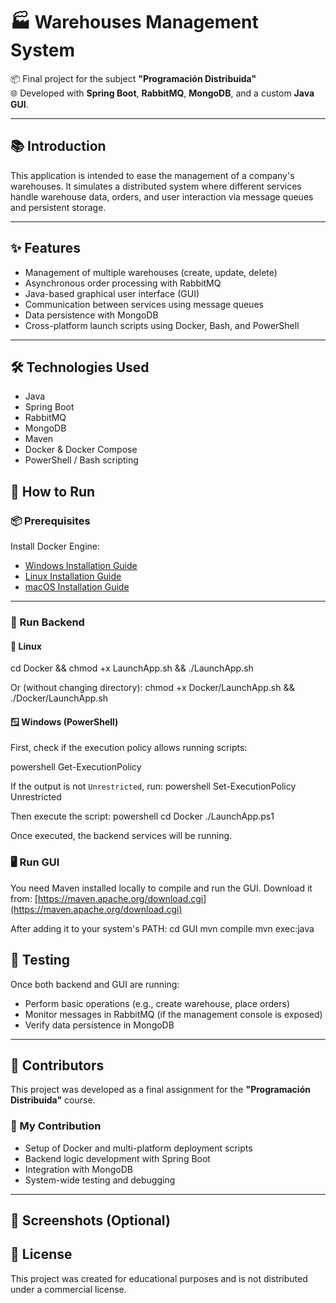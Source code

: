 


# 🏭 Warehouses Management System

📦 Final project for the subject **"Programación Distribuida"**  
🌐 Developed with **Spring Boot**, **RabbitMQ**, **MongoDB**, and a custom **Java GUI**.

---

## 📚 Introduction

This application is intended to ease the management of a company's warehouses. It simulates a distributed system where different services handle warehouse data, orders, and user interaction via message queues and persistent storage.

---

## ✨ Features

- Management of multiple warehouses (create, update, delete)
- Asynchronous order processing with RabbitMQ
- Java-based graphical user interface (GUI)
- Communication between services using message queues
- Data persistence with MongoDB
- Cross-platform launch scripts using Docker, Bash, and PowerShell

---

## 🛠️ Technologies Used

- Java
- Spring Boot
- RabbitMQ
- MongoDB
- Maven
- Docker & Docker Compose
- PowerShell / Bash scripting

## 🚀 How to Run

### 📦 Prerequisites

Install Docker Engine:

- [Windows Installation Guide](https://docs.docker.com/desktop/setup/install/windows-install/)
- [Linux Installation Guide](https://docs.docker.com/engine/install/ubuntu/)
- [macOS Installation Guide](https://docs.docker.com/desktop/setup/install/mac-install/)

---

### 🔧 Run Backend

#### 🐧 Linux

cd Docker && chmod +x LaunchApp.sh && ./LaunchApp.sh


Or (without changing directory):
chmod +x Docker/LaunchApp.sh && ./Docker/LaunchApp.sh


#### 🪟 Windows (PowerShell)

First, check if the execution policy allows running scripts:

powershell
Get-ExecutionPolicy


If the output is not `Unrestricted`, run:
powershell
Set-ExecutionPolicy Unrestricted

Then execute the script:
powershell
cd Docker
./LaunchApp.ps1

Once executed, the backend services will be running.

### 🖥️ Run GUI

You need Maven installed locally to compile and run the GUI.
Download it from: [https://maven.apache.org/download.cgi](https://maven.apache.org/download.cgi)

After adding it to your system's PATH:
cd GUI
mvn compile
mvn exec:java

## 🧪 Testing

Once both backend and GUI are running:

* Perform basic operations (e.g., create warehouse, place orders)
* Monitor messages in RabbitMQ (if the management console is exposed)
* Verify data persistence in MongoDB

---

## 👥 Contributors

This project was developed as a final assignment for the **"Programación Distribuida"** course.

### 👤 My Contribution

* Setup of Docker and multi-platform deployment scripts
* Backend logic development with Spring Boot
* Integration with MongoDB
* System-wide testing and debugging

---

## 📸 Screenshots (Optional)

<!-- Uncomment and replace with actual image if available -->

<!-- ![GUI demo](docs/gui.png) -->

## 📄 License

This project was created for educational purposes and is not distributed under a commercial license.




